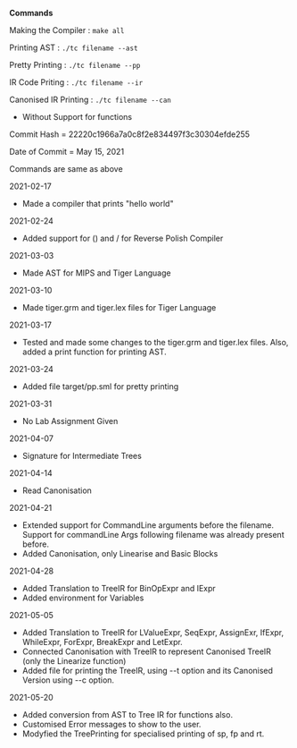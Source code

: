 

**Commands**

Making the Compiler   : ```make all```

Printing AST          : ```./tc filename --ast```

Pretty Printing       : ```./tc filename --pp```

IR Code Priting       : ```./tc filename --ir```

Canonised IR Printing : ```./tc filename --can```


- Without Support for functions

Commit Hash = 22220c1966a7a0c8f2e834497f3c30304efde255

Date of Commit = May 15, 2021

Commands are same as above



2021-02-17
- Made a compiler that prints "hello world"

2021-02-24
- Added support for () and / for Reverse Polish Compiler

2021-03-03
- Made AST for MIPS and Tiger Language

2021-03-10
- Made tiger.grm and tiger.lex files for Tiger Language

2021-03-17
- Tested and made some changes to the tiger.grm and tiger.lex files. Also, added a print function for printing AST.

2021-03-24
- Added file target/pp.sml for pretty printing

2021-03-31
- No Lab Assignment Given

2021-04-07
- Signature for Intermediate Trees

2021-04-14
- Read Canonisation

2021-04-21
- Extended support for CommandLine arguments before the filename. Support for commandLine Args following filename was already present before.
- Added Canonisation, only Linearise and Basic Blocks

2021-04-28
- Added Translation to TreeIR for BinOpExpr and IExpr
- Added environment for Variables

2021-05-05
- Added Translation to TreeIR for LValueExpr, SeqExpr, AssignExr, IfExpr, WhileExpr, ForExpr, BreakExpr and LetExpr.
- Connected Canonisation with TreeIR to represent Canonised TreeIR (only the Linearize function)
- Added file for printing the TreeIR, using --t option and its Canonised Version using --c option.

2021-05-20
- Added conversion from AST to Tree IR for functions also.
- Customised Error messages to show to the user.
- Modyfied the TreePrinting for specialised printing of sp, fp and rt.